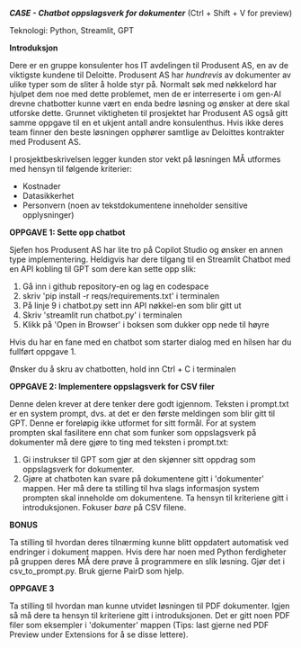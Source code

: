 ***CASE - Chatbot oppslagsverk for dokumenter*** (Ctrl + Shift + V for preview)

Teknologi: Python, Streamlit, GPT

**Introduksjon**

Dere er en gruppe konsulenter hos IT avdelingen til Produsent AS, en av de viktigste kundene til Deloitte. Produsent AS har *hundrevis* av dokumenter av ulike typer som de sliter å holde styr på. Normalt søk med nøkkelord har hjulpet dem noe med dette problemet, men de er interreserte i om gen-AI drevne chatbotter kunne vært en enda bedre løsning og ønsker at dere skal utforske dette. Grunnet viktigheten til prosjektet har Produsent AS også gitt samme oppgave til en et ukjent antall andre konsulenthus. Hvis ikke deres team finner den beste løsningen opphører samtlige av Deloittes kontrakter med Produsent AS.

I prosjektbeskrivelsen legger kunden stor vekt på løsningen MÅ utformes med hensyn til følgende kriterier:

- Kostnader
- Datasikkerhet
- Personvern (noen av tekstdokumentene inneholder sensitive opplysninger)

**OPPGAVE 1: Sette opp chatbot**

Sjefen hos Produsent AS har lite tro på Copilot Studio og ønsker en annen type implementering. Heldigvis har dere tilgang til en Streamlit Chatbot med en API kobling til GPT som dere kan sette opp slik:

1. Gå inn i github repository-en og lag en codespace
2. skriv 'pip install -r reqs/requirements.txt' i terminalen
3. På linje 9 i chatbot.py sett inn API nøkkel-en som blir gitt ut 
4. Skriv 'streamlit run chatbot.py' i terminalen
5. Klikk på 'Open in Browser' i boksen som dukker opp nede til høyre

Hvis du har en fane med en chatbot som starter dialog med en hilsen har du fullført oppgave 1.

Ønsker du å skru av chatbotten, hold inn Ctrl + C i terminalen

**OPPGAVE 2: Implementere oppslagsverk for CSV filer**

Denne delen krever at dere tenker dere godt igjennom. Teksten i prompt.txt er en system prompt, dvs. at det er den første meldingen som blir gitt til GPT. Denne er foreløpig ikke utformet for sitt formål. For at system prompten skal fasilitere enn chat som funker som oppslagsverk på dokumenter må dere gjøre to ting med teksten i prompt.txt:

1. Gi instrukser til GPT som gjør at den skjønner sitt oppdrag som oppslagsverk for dokumenter.
2. Gjøre at chatboten kan svare på dokumentene gitt i 'dokumenter' mappen. Her må dere ta stilling til hva slags informasjon system prompten skal inneholde om dokumentene. Ta hensyn til kriteriene gitt i introduksjonen. Fokuser *bare* på CSV filene.

**BONUS** 

Ta stilling til hvordan deres tilnærming kunne blitt oppdatert automatisk ved endringer i dokument mappen. Hvis dere har noen med Python ferdigheter på gruppen deres MÅ dere prøve å programmere en slik løsning. Gjør det i csv_to_prompt.py. Bruk gjerne PairD som hjelp.

**OPPGAVE 3**

Ta stilling til hvordan man kunne utvidet løsningen til PDF dokumenter. Igjen så må dere ta hensyn til kriteriene gitt i introduksjonen. Det er gitt noen PDF filer som eksempler i 'dokumenter' mappen (Tips: last gjerne ned PDF Preview under Extensions for å se disse lettere).

 

